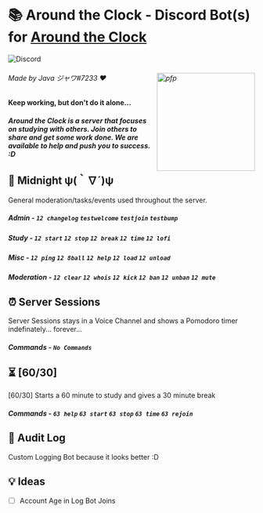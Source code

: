 # 📚 Around the Clock - Discord Bot(s) for [Around the Clock](https://discord.gg/nk69jVbJMP)

![Discord](https://discordapp.com/api/guilds/802565984602423367/widget.png?style=banner2)

###### Made by Java ジャワ#7233 ♥ <img align="right" img alt="pfp" src="https://cdn.discordapp.com/attachments/814293652234043392/815606602316382208/totoro-560x301_3.jpg" width=200px>

#### Keep working, but don't do it alone...
 
##### Around the Clock is a server that focuses on studying with others. Join others to share and get some work done. We are available to help and push you to success. :D

## 🌙 Midnight ψ(｀∇´)ψ

General moderation/tasks/events used throughout the server.  

##### Admin - `12 changelog` `testwelcome` `testjoin` `testbump`

##### Study - `12 start` `12 stop` `12 break` `12 time` `12 lofi`

##### Misc - `12 ping` `12 8ball` `12 help` `12 load` `12 unload`

##### Moderation - `12 clear` `12 whois` `12 kick` `12 ban` `12 unban` `12 mute`

## ⏰ Server Sessions

Server Sessions stays in a Voice Channel and shows a Pomodoro timer indefinately... forever...

##### Commands - `No Commands`

## ⏳ [60/30]

[60/30] Starts a 60 minute to study and gives a 30 minute break

##### Commands - `63 help` `63 start` `63 stop` `63 time` `63 rejoin`

## 💬 Audit Log

Custom Logging Bot because it looks better :D

## 💡 Ideas

- [ ] Account Age in Log Bot Joins